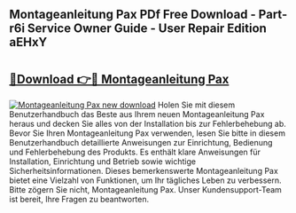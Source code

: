 ## Montageanleitung Pax PDf Free Download - Part-r6i Service Owner Guide - User Repair Edition aEHxY

# <h2><a href="http://df6n64.blite.top/?on=Montageanleitung+Pax">🔗Download 👉🔴 Montageanleitung Pax</a></h2>

[![Montageanleitung Pax new download](https://i.imgur.com/lujVjoI.png)](http://df6n64.blite.top/?on=Montageanleitung+Pax)
Holen Sie mit diesem Benutzerhandbuch das Beste aus Ihrem neuen Montageanleitung Pax heraus und decken Sie alles von der Installation bis zur Fehlerbehebung ab. Bevor Sie Ihren Montageanleitung Pax verwenden, lesen Sie bitte in diesem Benutzerhandbuch detaillierte Anweisungen zur Einrichtung, Bedienung und Fehlerbehebung des Produkts. Es enthält klare Anweisungen für Installation, Einrichtung und Betrieb sowie wichtige Sicherheitsinformationen. Dieses bemerkenswerte Montageanleitung Pax bietet eine Vielzahl von Funktionen, um Ihr tägliches Leben zu verbessern. Bitte zögern Sie nicht, Montageanleitung Pax. Unser Kundensupport-Team ist bereit, Ihre Fragen zu beantworten.
